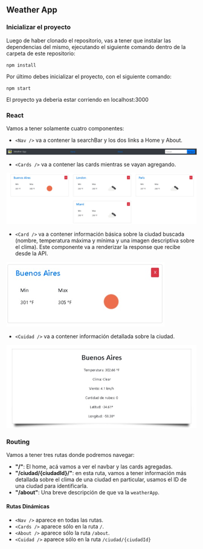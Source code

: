 
## Weather App


### Inicializar el proyecto

Luego de haber clonado el repositorio, vas a tener que instalar las dependencias del mismo, ejecutando el siguiente comando dentro de la carpeta de este repositorio: 

```
npm install
```

Por último debes inicializar el proyecto, con el siguiente comando:

```
npm start
```

El proyecto ya deberia estar corriendo en localhost:3000


### React 

Vamos a tener solamente cuatro componentes: 
  - `<Nav />` va a contener la searchBar y los dos links a Home y About. 
  
  
  ![](https://github.com/Slisandro/AppWeather/blob/master/img-screen/nav.jpg)
  
  
  - `<Cards />` va a contener las cards mientras se vayan agregando.
  
  
  ![](https://github.com/Slisandro/AppWeather/blob/master/img-screen/cards.jpg)
  
  
  - `<Card />` va a contener información básica sobre la ciudad buscada (nombre, temperatura máxima y mínima y una imagen descriptiva sobre el clima). Este componente va a renderizar la response que recibe desde la API.
  
  
  ![](https://github.com/Slisandro/AppWeather/blob/master/img-screen/card.jpg)
  
  
  - `<Cuidad />` va a contener información detallada sobre la ciudad.
  
  
  ![](https://github.com/Slisandro/AppWeather/blob/master/img-screen/ciudad.jpg)
  

### Routing


Vamos a tener tres rutas donde podremos navegar:
 - **"/"**: El home, acá vamos a ver el navbar y las cards agregadas.
 - **"/ciudad/{ciudadId}/"**: en esta ruta, vamos a tener información más detallada sobre el clima de una ciudad en particular, usamos el ID de una ciudad para identificarla.
 - **"/about"**: Una breve descripción de que va la `weatherApp`.


#### Rutas Dinámicas

- `<Nav />` aparece en todas las rutas.
- `<Cards />` aparece sólo en la ruta `/`.
- `<About />` aparece sólo la ruta `/about`.
- `<Cuidad />` aparece sólo en la ruta `/ciudad/{ciudadId}`
